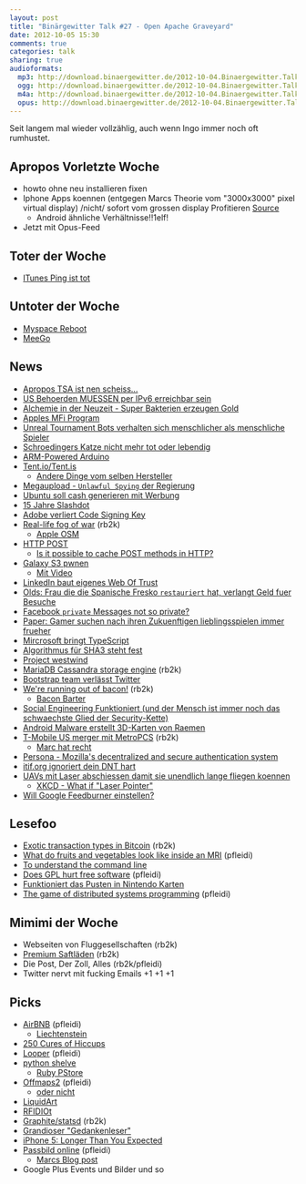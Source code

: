 ```yaml
---
layout: post
title: "Binärgewitter Talk #27 - Open Apache Graveyard"
date: 2012-10-05 15:30
comments: true
categories: talk
sharing: true
audioformats:
  mp3: http://download.binaergewitter.de/2012-10-04.Binaergewitter.Talk.27.mp3
  ogg: http://download.binaergewitter.de/2012-10-04.Binaergewitter.Talk.27.ogg
  m4a: http://download.binaergewitter.de/2012-10-04.Binaergewitter.Talk.27.m4a
  opus: http://download.binaergewitter.de/2012-10-04.Binaergewitter.Talk.27.opus
---
```

Seit langem mal wieder vollzählig, auch wenn Ingo immer noch oft rumhustet. 

## Apropos Vorletzte Woche

- howto ohne neu installieren fixen
- Iphone Apps koennen (entgegen Marcs Theorie vom "3000x3000" pixel virtual display) /nicht/ sofort vom grossen display Profitieren [Source]( http:///arstechnica.com/apple/2012/09/iphone-5-a-little-bit-taller-a-little-bit-baller/ )
    * Android ähnliche Verhältnisse!!1elf!
- Jetzt mit Opus-Feed

## Toter der Woche

- [ITunes Ping ist tot]( http://arstechnica.com/staff/2012/10/r-i-p-itunes-ping-2010-2012/ ) 

## Untoter der Woche

- [Myspace Reboot]( https://new.myspace.com/ )
- [MeeGo](http://www.heise.de/open/meldung/Jolla-schmiedet-MeeGo-Allianz-1722737.html )

## News

- [Apropos TSA ist nen scheiss...]( http://boingboing.net/2012/10/02/ex-tsa-agent-stealing-is-comm.html )
- [US Behoerden MUESSEN per IPv6 erreichbar sein]( http://www.enterprisenetworkingplanet.com/netsp/u.s.-government-paves-the-way-to-ipv6-with-mandate-compliance.html )
- [Alchemie in der Neuzeit - Super Bakterien erzeugen Gold]( http://science.slashdot.org/story/12/10/02/2246242/super-bacteria-create-gold )
- [Apples MFi Program]( http://arstechnica.com/apple/2012/10/apple-revising-mfi-program-to-limit-third-party-lightning-accessories/ )
- [Unreal Tournament Bots verhalten sich menschlicher als menschliche Spieler]( http://arstechnica.com/gaming/2012/09/unreal-tournament-bots-appear-more-human-than-humans/ )
- [Schroedingers Katze nicht mehr tot oder lebendig]( http://www.newscientist.com/article/dn22336-quantum-measurements-leave-schrodingers-cat-alive.html )
- [ARM-Powered Arduino]( http://hackaday.com/2012/10/03/finally-an-arm-powered-arduino/ )
- [Tent.io/Tent.is]( http://tent.io )
  * [Andere Dinge vom selben Hersteller]( http://itunes.apple.com/us/app/hello-cruel-world/id396044348?mt=8 )
- [Megaupload - `Unlawful Spying` der Regierung]( http://www.bbc.com/news/technology-19699196 )
- [Ubuntu soll cash generieren mit Werbung]( http://yro.slashdot.org/story/12/09/24/1446220/shuttleworth-trust-us-were-trying-to-make-shopping-better )
- [15 Jahre Slashdot]( http://news.ycombinator.net/item?id=4607744 )
- [Adobe verliert Code Signing Key]( http://arstechnica.com/security/2012/09/adobe-to-revoke-crypto-key-abused-to-sign-5000-malware-apps/ )
- [Real-life fog of war]( http://en.fogofworld.com/ ) (rb2k)
  * [Apple OSM]( http://blog.osmfoundation.org/2012/10/02/apple-maps/ )
- [HTTP POST]( http://news.ycombinator.net/item?id=4561584 )
    * [Is it possible to cache POST methods in HTTP?]( http://stackoverflow.com/questions/626057/is-it-possible-to-cache-post-methods-in-http )
- [Galaxy S3 pwnen]( http://forum.xda-developers.com/showthread.php?t=1904629 )
    * [Mit Video]( http://www.youtube.com/watch?v=Q2-0B04HPhs )
- [LinkedIn baut eigenes Web Of Trust]( http://www.zdnet.com/linkedin-endorsements-offer-more-credibility-behind-skill-sets-7000004717/ )
- [Olds: Frau die die Spanische Fresko `restauriert` hat, verlangt Geld fuer Besuche]( http://news.nationalpost.com/2012/09/20/woman-who-botched-restoration-of-spanish-fresco-now-wants-to-be-paid-report/ )
- [Facebook `private` Messages not so private?]( http://mashable.com/2012/09/24/facebook-rumor-private-messages/ )
- [Paper: Gamer suchen nach ihren Zukuenftigen lieblingsspielen immer frueher]( http://techcrunch.com/2012/09/24/google-modern-gamer-study/ )
- [Mircrosoft bringt TypeScript]( http://www.golem.de/news/microsoft-typescript-neue-programmiersprache-fuer-web-apps-1210-94860.html )
- [Algorithmus für SHA3 steht fest]( http://www.golem.de/news/keccak-hash-algorithmus-fuer-sha-3-festgelegt-1210-94887.html )
- [Project westwind]( http://www.heise.de/newsticker/meldung/Protest-gegen-Bildungssystem-ueber-50-Unis-gehackt-1722857.html )
- [MariaDB Cassandra storage engine]( http://blog.mariadb.org/announcing-the-cassandra-storage-engine/ ) (rb2k)
- [Bootstrap team verlässt Twitter]( http://blog.getbootstrap.com/2012/09/29/onward/ )
- [We're running out of bacon!]( http://www.npa-uk.org.uk/Pages/Press_Releases.html ) (rb2k)
    - [Bacon Barter]( http://www.baconbarter.com/ )
- [Social Engineering Funktioniert (und der Mensch ist immer noch das schwaechste Glied der Security-Kette)]( http://arstechnica.com/tech-policy/2012/10/hello-im-definitely-not-calling-from-india-can-i-take-control-of-your-pc/ )
- [Android Malware erstellt 3D-Karten von Raemen]( http://www.h-online.com/security/news/item/Android-malware-creates-3D-maps-of-rooms-1722353.html )
- [T-Mobile US merger mit MetroPCS]( http://arstechnica.com/business/2012/10/with-merger-deutsche-telekom-finally-has-viable-plan-for-us-market/ ) (rb2k)
    * [Marc hat recht]( http://www.apple.com/iphone/specs.html )
- [Persona - Mozilla's decentralized  and secure authentication system]( http://news.ycombinator.net/item?id=4589554 )
- [itif.org ignoriert dein DNT hart]( http://www.itif.org/publications/why-itif-rejects-your-do-not-track-request )
- [UAVs  mit Laser abschiessen damit sie unendlich lange fliegen koennen]( http://hackaday.com/2012/09/27/laser-power-system-keeps-uavs-flying-indefinitely/ )
    - [XKCD - What if "Laser Pointer"]( http://what-if.xkcd.com/13/ )
- [Will Google Feedburner einstellen?]( http://www.heise.de/developer/meldung/Google-schaltet-Feedburner-API-ab-1715561.html )

## Lesefoo

- [Exotic transaction types in Bitcoin]( http://codinginmysleep.com/exotic-transaction-types-with-bitcoin/ ) (rb2k)
- [What do fruits and vegetables look like inside an MRI]( http://io9.com/5949058/what-do-fruits-and-vegetables-look-like-inside-an-mri-short-answer-whoa ) (pfleidi)
- [To understand the command line]( http://geekblog.oneandoneis2.org/index.php/2012/09/30/to-understand-the-command-line )
- [Does GPL hurt free software]( http://www.250bpm.com/blog:7 ) (pfleidi)
- [Funktioniert das Pusten in Nintendo Karten]( http://www.mentalfloss.com/blogs/archives/142550 )
- [The game of distributed systems programming]( http://blog.incubaid.com/2012/03/28/the-game-of-distributed-systems-programming-which-level-are-you/ ) (pfleidi)

## Mimimi der Woche

- Webseiten von Fluggesellschaften (rb2k)
- [Premium Saftläden]( http://blog.marc-seeger.de/2012/09/16/backing-up-fitbit-data-using-their-api/ ) (rb2k)
- Die Post, Der Zoll, Alles (rb2k/pfleidi)
- Twitter nervt mit fucking Emails +1 +1 +1

## Picks

- [AirBNB]( https://www.airbnb.com/ ) (pfleidi)
    * [Liechtenstein]( http://www.geek.com/articles/geek-cetera/rent-the-country-of-liechtenstein-from-airbnb-for-only-70000-a-night-20110414/ )
- [250 Cures of Hiccups]( http://www.musanim.com/mam/hiccup.htm )
- [Looper]( http://www.imdb.com/title/tt1276104/ ) (pfleidi)
- [python shelve]( http://docs.python.org/library/shelve.html )
    * [Ruby PStore]( http://www.ruby-doc.org/stdlib-1.9.3/libdoc/pstore/rdoc/PStore.html#method-i-5B-5D )
- [Offmaps2]( http://www.offmaps.com/ ) (pfleidi)
    * [oder nicht]( http://www.golem.de/news/ios-app-offmaps-gibt-openstreetmap-zugunsten-von-mapquest-auf-1208-93931.html )
- [LiquidArt](http://www.markusreugels.de/liquidart )
- [RFIDIOt]( https://github.com/AdamLaurie/RFIDIOt )
- [Graphite/statsd]( https://github.com/etsy/statsd ) (rb2k)
- [Grandioser "Gedankenleser"]( https://www.youtube.com/watch?v=F7pYHN9iC9I&feature=player_embedded )
- [iPhone 5: Longer Than You Expected](http://www.youtube.com/watch?feature=player_embedded&v=llceyyrksp8 )
- [Passbild online]( http://www.passbild-online.de/ ) (pfleidi)
    * [Marcs Blog post]( http://blog.marc-seeger.de/2009/12/20/biometrische-passfotos-selbstgemacht/ )
- Google Plus Events und Bilder und so

